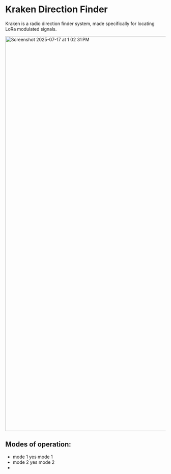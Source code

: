# Kraken Direction Finder

Kraken is a radio direction finder system, made specifically for locating LoRa modulated signals.

<img width="1913" height="1237" alt="Screenshot 2025-07-17 at 1 02 31 PM" src="https://github.com/user-attachments/assets/6aeb6dee-e072-4d0f-a87f-53f8c0e95bd9" />

## Modes of operation:
- mode 1
yes mode 1
- mode 2
yes mode 2
- 
